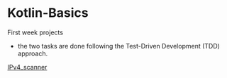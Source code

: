 # Kotlin-Basics
First week projects

- the two tasks are done following the Test-Driven Development (TDD) approach.
  
[IPv4_scanner](https://github.com/YousifMurad/Kotlin-Basics_first-week/tree/main/src/IPv4_scanner)
